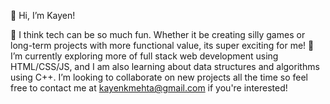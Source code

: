 👋 Hi, I’m Kayen!

👀 I think tech can be so much fun. Whether it be creating silly games or long-term projects with more functional value, its super exciting for me! 
🌱 I’m currently exploring more of full stack web development using HTML/CSS/JS, and I am also learning about data structures and algorithms using C++.
I’m looking to collaborate on new projects all the time so feel free to contact me at kayenkmehta@gmail.com if you're interested!




